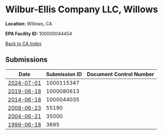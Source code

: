 # Wilbur-Ellis Company LLC, Willows

**Location:** Willows, CA

**EPA Facility ID:** 100000044454

[Back to CA Index](../../index.md)

## Submissions

| Date | Submission ID | Document Control Number |
|------|--------------|-------------------------|
| [2024-07-01](submissions/1000115347.md) | 1000115347 |  |
| [2019-06-18](submissions/1000080613.md) | 1000080613 |  |
| [2014-06-18](submissions/1000044035.md) | 1000044035 |  |
| [2009-06-23](submissions/55190.md) | 55190 |  |
| [2004-06-21](submissions/35000.md) | 35000 |  |
| [1999-06-18](submissions/3695.md) | 3695 |  |
